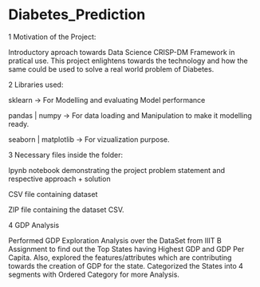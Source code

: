 # Diabetes_Prediction


1 Motivation of the Project:

Introductory aproach towards Data Science CRISP-DM Framework in pratical use. This project enlightens towards the technology and how the same could be used to solve a real world problem of Diabetes.

2 Libraries used:

sklearn -> For Modelling and evaluating Model performance

pandas | numpy -> For data loading and Manipulation to make it modelling ready.

seaborn | matplotlib -> For vizualization purpose.

3 Necessary files inside the folder:

Ipynb notebook demonstrating the project problem statement and respective approach + solution

CSV file containing dataset

ZIP file containing the dataset CSV.

4 GDP Analysis

Performed GDP Exploration Analysis over the DataSet from IIIT B Assignment to find out the Top States having Highest GDP and GDP Per Capita. Also, explored the features/attributes which are contributing towards the creation of GDP for the state. Categorized the States into 4 segments with Ordered Category for more Analysis.
